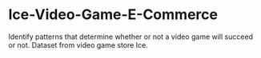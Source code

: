 # Ice-Video-Game-E-Commerce
Identify patterns that determine whether or not a video game will succeed or not. Dataset from video game store Ice.
